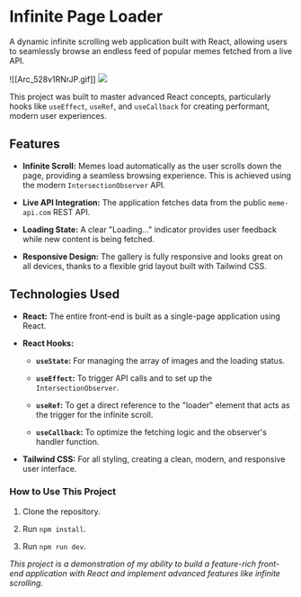 # Infinite Page Loader

A dynamic infinite scrolling web application built with React, allowing users to seamlessly browse an endless feed of popular memes fetched from a live API.

![[Arc_528v1RNrJP.gif]]
<img src="https://github.com/ilovhtml/infinite_page_loader/blob/main/Arc_l2myvGKFN4.gif?raw=true"  >

This project was built to master advanced React concepts, particularly hooks like `useEffect`, `useRef`, and `useCallback` for creating performant, modern user experiences.
## Features

- **Infinite Scroll:** Memes load automatically as the user scrolls down the page, providing a seamless browsing experience. This is achieved using the modern `IntersectionObserver` API.
    
- **Live API Integration:** The application fetches data from the public `meme-api.com` REST API.
    
- **Loading State:** A clear "Loading..." indicator provides user feedback while new content is being fetched.
    
- **Responsive Design:** The gallery is fully responsive and looks great on all devices, thanks to a flexible grid layout built with Tailwind CSS.
    

## Technologies Used

- **React:** The entire front-end is built as a single-page application using React.
    
- **React Hooks:**
    
    - **`useState`:** For managing the array of images and the loading status.
        
    - **`useEffect`:** To trigger API calls and to set up the `IntersectionObserver`.
        
    - **`useRef`:** To get a direct reference to the "loader" element that acts as the trigger for the infinite scroll.
        
    - **`useCallback`:** To optimize the fetching logic and the observer's handler function.
        
- **Tailwind CSS:** For all styling, creating a clean, modern, and responsive user interface.
    

### How to Use This Project

1. Clone the repository.
    
2. Run `npm install`.
    
3. Run `npm run dev`.
    

_This project is a demonstration of my ability to build a feature-rich front-end application with React and implement advanced features like infinite scrolling._
